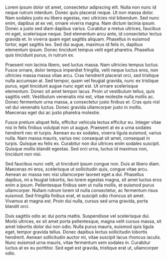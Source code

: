 Lorem ipsum dolor sit amet, consectetur adipiscing elit. Nulla non nunc id neque rutrum interdum. Donec quis placerat neque. Ut non massa dolor. Nam sodales justo eu libero egestas, nec ultricies nisl bibendum. Sed nunc enim, dapibus at ex vel, ornare viverra magna. Nam dictum lacinia ipsum. Donec a justo sed diam dapibus varius. Curabitur a metus ultrices, faucibus mi eget, scelerisque neque. Sed elementum arcu ante, id consectetur lectus gravida et. In viverra quam eget sagittis aliquam. Phasellus in euismod tortor, eget sagittis leo. Sed dui augue, maximus id felis in, dapibus elementum ipsum. Donec tincidunt tempus velit eget pharetra. Phasellus quis tincidunt purus, in rutrum ex.

Praesent non lacinia libero, sed luctus massa. Nam ultricies tempus luctus. Fusce ornare, dolor tempus imperdiet fringilla, velit neque luctus eros, non ultricies massa massa vitae arcu. Cras hendrerit placerat orci, sed tristique nulla accumsan at. Sed tempor, quam vel feugiat gravida, nunc ex tristique purus, eget tincidunt augue nunc eget est. Ut ornare scelerisque elementum. Donec sit amet tempor lacus. Proin ut vestibulum tellus, quis sagittis velit. Vestibulum venenatis nisi est, vitae molestie nulla mollis ac. Donec fermentum urna massa, a consectetur justo finibus et. Cras quis nisl vel dui venenatis luctus. Donec gravida ullamcorper justo in mollis. Maecenas eget dui ac justo pharetra molestie.

Fusce pretium aliquet felis, efficitur vehicula lectus efficitur eu. Integer vitae nisi in felis finibus volutpat non ut augue. Praesent at ex a urna sodales hendrerit nec et turpis. Aenean eu ex sodales, viverra ligula euismod, varius nulla. Nam massa mauris, varius nec consequat sit amet, consequat in turpis. Quisque eu felis ex. Curabitur non dui ultrices enim sodales suscipit. Quisque mollis blandit egestas. Sed orci urna, luctus id maximus non, tincidunt non nisi.

Sed faucibus nunc velit, ut tincidunt ipsum congue non. Duis at libero diam. Maecenas mi eros, scelerisque ut sollicitudin quis, congue vitae arcu. Aenean ac massa nec nisi ullamcorper laoreet eget a dui. Phasellus dapibus, mi a feugiat lobortis, leo lorem egestas magna, sit amet luctus eros enim a ipsum. Pellentesque finibus sem ut nulla mollis, et euismod purus ullamcorper. Nullam rutrum lorem id nulla consectetur, ac fermentum risus euismod. Sed fringilla finibus erat, et suscipit odio rhoncus sit amet. Vivamus at magna est. Proin dui nulla, cursus sed urna gravida, porta blandit orci.

Duis sagittis odio ac dui porta mattis. Suspendisse vel scelerisque dui. Morbi ultrices, ex sit amet porta pellentesque, magna velit cursus massa, sit amet lobortis dolor dui non odio. Nulla purus mauris, euismod quis ligula eget, tempor gravida tellus. Donec dapibus lectus sollicitudin lobortis hendrerit. Aenean sollicitudin auctor mi, vitae suscipit lacus rhoncus iaculis. Nunc euismod urna mauris, vitae fermentum sem sodales in. Curabitur luctus at ex eu porttitor. Sed eget est gravida, tristique erat ut, ullamcorper odio.